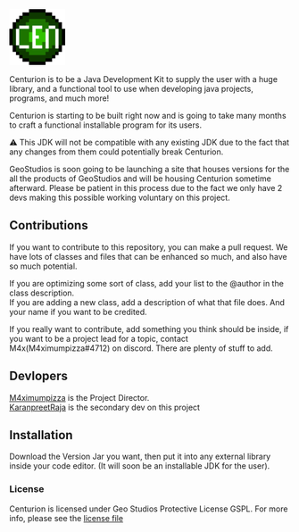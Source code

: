 <img src="assets/Centurion.png" width="100">
<br />

Centurion is to be a Java Development Kit to supply the user with a huge library, and a functional tool
to use when developing java projects, programs, and much more!

Centurion is starting to be built right now and is going to take many months to craft a functional installable 
program for its users.

:warning: This JDK will not be compatible with any existing JDK due to the fact that any changes from them could
potentially break Centurion.

GeoStudios is soon going to be launching a site that houses versions for the all the products of GeoStudios and 
will be housing Centurion sometime afterward. Please be patient in this process due to the fact we only have 2 
devs making this possible working voluntary on this project.

## Contributions

If you want to contribute to this repository, you can make a pull request. We have lots of classes and files
that can be enhanced so much, and also have so much potential. 

If you are optimizing some sort of class, add your list to the @author in the class description. <br>
If you are adding a new class, add a description of what that file does. And your name if you 
want to be credited. <br>

If you really want to contribute, add something you think should be inside, if you want to be a project 
lead for a topic, contact M4x(M4ximumpizza#4712) on discord. There are plenty of stuff to add.

## Devlopers

[M4ximumpizza](https://github.com/M4ximumPizza) is the Project Director. </br>
[KaranpreetRaja](https://github.com/KaranpreetRaja) is the secondary dev on this project

## Installation

Download the Version Jar you want, then put it into any external library inside your code editor. (It will
soon be an installable JDK for the user).

### License

Centurion is licensed under Geo Studios Protective License GSPL. For more info, please see the [license file](https://github.com/GeoStudios/Centurion/blob/main/License.rtf)
